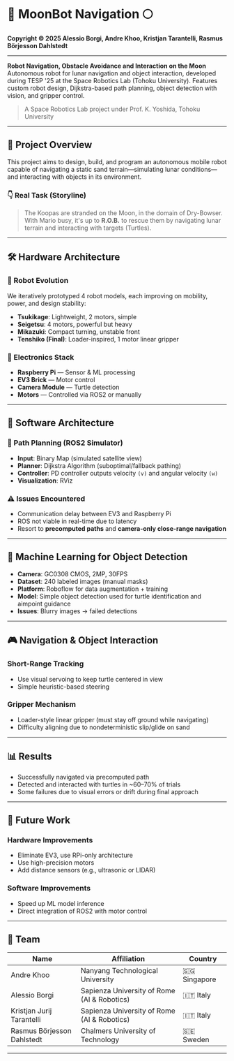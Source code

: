 # 🤖 MoonBot Navigation 🌕

**Copyright © 2025 Alessio Borgi, Andre Khoo, Kristjan Tarantelli, Rasmus Börjesson Dahlstedt**

---

**Robot Navigation, Obstacle Avoidance and Interaction on the Moon**
Autonomous robot for lunar navigation and object interaction, developed during TESP '25 at the Space Robotics Lab (Tohoku University). Features custom robot design, Dijkstra-based path planning, object detection with vision, and gripper control.

> A Space Robotics Lab project under Prof. K. Yoshida, Tohoku University  
---

## 🚀 Project Overview

This project aims to design, build, and program an autonomous mobile robot capable of navigating a static sand terrain—simulating lunar conditions—and interacting with objects in its environment.

### 👇 Real Task (Storyline)
> The Koopas are stranded on the Moon, in the domain of Dry-Bowser. With Mario busy, it's up to **R.O.B.** to rescue them by navigating lunar terrain and interacting with targets (Turtles).

---

## 🛠️ Hardware Architecture

### 🤖 Robot Evolution
We iteratively prototyped 4 robot models, each improving on mobility, power, and design stability:
- **Tsukikage**: Lightweight, 2 motors, simple
- **Seigetsu**: 4 motors, powerful but heavy
- **Mikazuki**: Compact turning, unstable front
- **Tenshiko (Final)**: Loader-inspired, 1 motor linear gripper

### 🧠 Electronics Stack
- **Raspberry Pi** — Sensor & ML processing
- **EV3 Brick** — Motor control
- **Camera Module** — Turtle detection
- **Motors** — Controlled via ROS2 or manually

---

## 📡 Software Architecture

### 🧭 Path Planning (ROS2 Simulator)
- **Input**: Binary Map (simulated satellite view)
- **Planner**: Dijkstra Algorithm (suboptimal/fallback pathing)
- **Controller**: PD controller outputs velocity `(v)` and angular velocity `(w)`
- **Visualization**: RViz

### ⚠️ Issues Encountered
- Communication delay between EV3 and Raspberry Pi
- ROS not viable in real-time due to latency
- Resort to **precomputed paths** and **camera-only close-range navigation**

---

## 🧠 Machine Learning for Object Detection

- **Camera**: GC0308 CMOS, 2MP, 30FPS
- **Dataset**: 240 labeled images (manual masks)
- **Platform**: Roboflow for data augmentation + training
- **Model**: Simple object detection used for turtle identification and aimpoint guidance
- **Issues**: Blurry images → failed detections

---

## 🎮 Navigation & Object Interaction

### Short-Range Tracking
- Use visual servoing to keep turtle centered in view
- Simple heuristic-based steering

### Gripper Mechanism
- Loader-style linear gripper (must stay off ground while navigating)
- Difficulty aligning due to nondeterministic slip/glide on sand

---

## 📊 Results

- Successfully navigated via precomputed path
- Detected and interacted with turtles in ~60–70% of trials
- Some failures due to visual errors or drift during final approach

---

## 🔭 Future Work

### Hardware Improvements
- Eliminate EV3, use RPi-only architecture
- Use high-precision motors
- Add distance sensors (e.g., ultrasonic or LIDAR)

### Software Improvements
- Speed up ML model inference
- Direct integration of ROS2 with motor control

---

## 👥 Team

| Name                         | Affiliation                                | Country |
|------------------------------|---------------------------------------------|---------|
| Andre Khoo                  | Nanyang Technological University            | 🇸🇬 Singapore |
| Alessio Borgi               | Sapienza University of Rome (AI & Robotics) | 🇮🇹 Italy |
| Kristjan Jurij Tarantelli   | Sapienza University of Rome (AI & Robotics) | 🇮🇹 Italy |
| Rasmus Börjesson Dahlstedt | Chalmers University of Technology           | 🇸🇪 Sweden |

---
